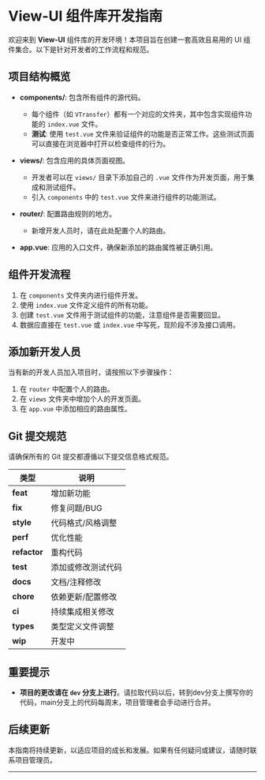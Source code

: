 # View-UI 组件库开发指南

欢迎来到 **View-UI** 组件库的开发环境！本项目旨在创建一套高效且易用的 UI 组件集合。以下是针对开发者的工作流程和规范。

## 项目结构概览

- **components/**: 包含所有组件的源代码。
  - 每个组件（如 `VTransfer`）都有一个对应的文件夹，其中包含实现组件功能的 `index.vue` 文件。
  - **测试**: 使用 `test.vue` 文件来验证组件的功能是否正常工作。这些测试页面可以直接在浏览器中打开以检查组件的行为。

- **views/**: 包含应用的具体页面视图。
  - 开发者可以在 `views/` 目录下添加自己的 `.vue` 文件作为开发页面，用于集成和测试组件。
  - 引入 `components` 中的 `test.vue` 文件来进行组件的功能测试。

- **router/**: 配置路由规则的地方。
  - 新增开发人员时，请在此处配置个人的路由。

- **app.vue**: 应用的入口文件，确保新添加的路由属性被正确引用。

## 组件开发流程

1. 在 `components` 文件夹内进行组件开发。
2. 使用 `index.vue` 文件定义组件的所有功能。
3. 创建 `test.vue` 文件用于测试组件的功能，注意组件是否需要回显。
4. 数据应直接在 `test.vue` 或 `index.vue` 中写死，现阶段不涉及接口调用。

## 添加新开发人员

当有新的开发人员加入项目时，请按照以下步骤操作：
1. 在 `router` 中配置个人的路由。
2. 在 `views` 文件夹中增加个人的开发页面。
3. 在 `app.vue` 中添加相应的路由属性。

## Git 提交规范

请确保所有的 Git 提交都遵循以下提交信息格式规范。

| 类型         | 说明               |
| ------------ | ------------------ |
| **feat**     | 增加新功能         |
| **fix**      | 修复问题/BUG       |
| **style**    | 代码格式/风格调整  |
| **perf**     | 优化性能           |
| **refactor** | 重构代码           |
| **test**     | 添加或修改测试代码 |
| **docs**     | 文档/注释修改      |
| **chore**    | 依赖更新/配置修改  |
| **ci**       | 持续集成相关修改   |
| **types**    | 类型定义文件调整   |
| **wip**      | 开发中             |

## **重要提示**

- **项目的更改请在 `dev` 分支上进行**。请拉取代码以后，转到dev分支上撰写你的代码，main分支上的代码每周末，项目管理者会手动进行合并。

## 后续更新

本指南将持续更新，以适应项目的成长和发展。如果有任何疑问或建议，请随时联系项目管理员。

---
